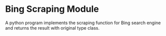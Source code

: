 # Bing Scraping Module
A python program implements the scraping function for Bing search engine and returns the result with original type class.
